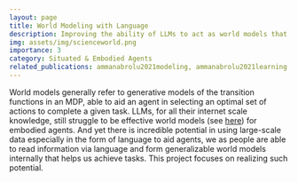 ```yaml
---
layout: page
title: World Modeling with Language
description: Improving the ability of LLMs to act as world models that can help AI agents plan and execute goals.
img: assets/img/scienceworld.png
importance: 3
category: Situated & Embodied Agents
related_publications: ammanabrolu2021modeling, ammanabrolu2021learning, wang2022scienceworld, Nottingham2023Embodied, lin2023swiftsage
---
```


World models generally refer to generative models of the transition functions in an MDP, able to aid an agent in selecting an optimal set of actions to complete a given task.
LLMs, for all their internet scale knowledge, still struggle to be effective world models (see [here](https://mark-riedl.medium.com/toward-agi-what-is-missing-c2f0d878471a)) for embodied agents.
And yet there is incredible potential in using large-scale data especially in the form of language to aid agents, we as people are able to read information via language and form generalizable world models internally that helps us achieve tasks.
This project focuses on realizing such potential.

